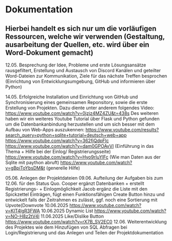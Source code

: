 # Dokumentation

## Hierbei handelt es sich nur um die vorläufigen Ressourcen, welche wir verwenden (Gestaltung, ausarbeitung der Quellen, etc. wird über ein Word-Dokument gemacht)
12.05. Besprechung der Idee, Probleme und erste Lösungsansätze rausgefiltert, Erstellung und Austausch von Discord Kanälen und geteilter Word-Dateien zur Kommunikation, Ziele für das nächste Treffen besprochen (Einrichtung von Entwicklungsumgebung, GitHub und informieren über Python)

14.05. Erfolgreiche Installation und Einrichtung von GitHub und Synchronisierung eines gemeinsamen Reponsitory, sowie die erste Erstellung von Projekten. Dazu diente unter anderem folgendes Video: https://www.youtube.com/watch?v=0jzjz4MZ4ZU&t=438s
Des weiteren haben wir ein weiteres Youtube Tutorial über Flask und Python gefunden um die Datenbankanbindung herzustellen und um sich besser mit dem Aufbau von Web-Apps auszukennen: https://www.youtube.com/results?search_query=python+sqlite+tutorial+deutsch+web+app
https://www.youtube.com/watch?v=362fjQdpFlc
https://www.youtube.com/watch?v=dam0GPOAvVI (Einführung in das Thema + Hilfe bei der Einlog/ Registrierungsseite)
https://www.youtube.com/watch?v=Hyo9rIuYlFc (Wie man Daten aus der Sqlite mit paython abruft)
https://www.youtube.com/watch?v=gBpiToYbsDM&t (generelle Hilfe)


05.06. Anlegen der Projektdateien 
09.06. Aufteilung der Aufgaben bis zum 12.06. für den Status Quo. Cooper ergänzt Datenbanken + erstellt Registrierungs- + Einlogmöglichkeit 
Jacob ergänz die Liste mit den Spickzettel Einträgen, fügt einen Funktionsfähigen Create Button hinzu und entwickelt falls der Zeitrahmen es zulässt, ggf. noch eine Sortierung mit Upvote(Downvote
10.06.2025 https://www.youtube.com/watch?v=KIT4lgR3FWA 
10.06.2025 Dynamic List https://www.youtube.com/watch?v=NO-H8z2tV4I
11.06.2025 Like/Dislike Button https://www.youtube.com/watch?v=rX7B_SV2EC0
12.06. Weiterentwicklung des Projektes wie dem Hinzufügen von SQL Abfragen bei Login/Registrierung und das Anlegen und Teilen der Projektdokumentation
